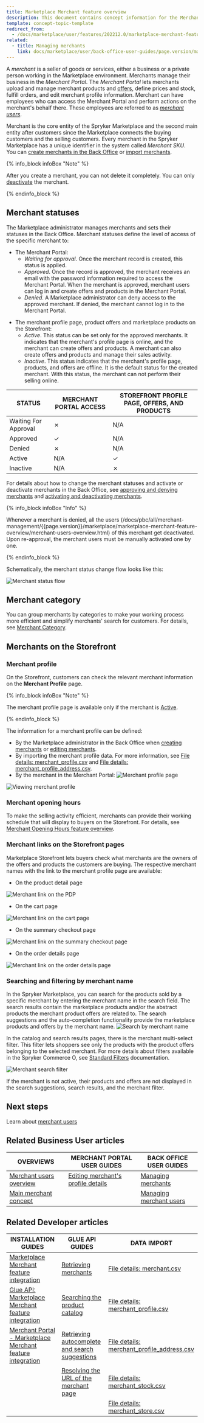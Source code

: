 ```yaml
---
title: Marketplace Merchant feature overview
description: This document contains concept information for the Merchants feature in the Spryker Commerce OS.
template: concept-topic-template
redirect_from:
  - /docs/marketplace/user/features/202212.0/marketplace-merchant-feature-overview/marketplace-merchant-feature-overview.html
related:
  - title: Managing merchants
    link: docs/marketplace/user/back-office-user-guides/page.version/marketplace/merchants/managing-merchants.html
---
```


A *merchant* is a seller of goods or services, either a business or a private person working in the Marketplace environment. Merchants manage their business in the *Merchant Portal*. The *Merchant Portal* lets merchants upload and manage merchant products and [offers](/docs/marketplace/user/features/{{page.version}}/marketplace-product-offer-feature-overview.html), define prices and stock, fulfill orders, and edit merchant profile information. Merchant can have employees who can access the Merchant Portal and perform actions on the merchant's behalf there. These employees are referred to as [*merchant users*](/docs/pbc/all/merchant-management/{{page.version}}/marketplace/marketplace-merchant-feature-overview/merchant-users-overview.html).  

Merchant is the core entity of the Spryker Marketplace and the second main entity after customers since the Marketplace connects the buying customers and the selling customers.
Every merchant in the Spryker Marketplace has a unique identifier in the system called *Merchant SKU*. 
You can [create merchants in the Back Office](/docs/marketplace/user/back-office-user-guides/{{page.version}}/marketplace/merchants/managing-merchants.html#creating-merchants) or [import merchants](/docs/pbc/all/merchant-management/{{page.version}}/marketplace/import-data/file-details-merchant.csv.html).

{% info_block infoBox "Note" %}

After you create a merchant, you can not delete it completely. You can only [deactivate](/docs/marketplace/user/back-office-user-guides/{{page.version}}/marketplace/merchants/managing-merchants.html#activating-and-deactivating-merchants) the merchant.

{% endinfo_block %}

## Merchant statuses

The Marketplace administrator manages merchants and sets their statuses in the Back Office. Merchant statuses define the level of access of the specific merchant to:

* The Merchant Portal:
    * *Waiting for approval*. Once the merchant record is created, this status is applied.
    * *Approved*. Once the record is approved, the merchant receives an email with the password information required to access the Merchant Portal. When the merchant is approved, merchant users can log in and create offers and products in the Merchant Portal. <a name="denied"></a>
    * *Denied*. A Marketplace administrator can deny access to the approved merchant. If denied, the merchant cannot log in to the Merchant Portal.

<a name=active-merchants></a>

* The merchant profile page, product offers and marketplace products on the Storefront:
    * *Active*. This status can be set only for the approved merchants. It indicates that the merchant's profile page is online, and the merchant can create offers and products. A merchant can also create offers and products and manage their sales activity.
    * *Inactive*. This status indicates that the merchant's profile page, products, and offers are offline. It is the default status for the created merchant. With this status, the merchant can not perform their selling online.


| STATUS | MERCHANT PORTAL ACCESS | STOREFRONT PROFILE PAGE, OFFERS, AND PRODUCTS |
| --- | --- | --- |
| Waiting For Approval | ✗ | N/A |
| Approved | &check; | N/A |
| Denied | ✗ | N/A |
| Active | N/A | &check; |
| Inactive | N/A | ✗ |

For details about how to change the merchant statuses and activate or deactivate merchants in the Back Office, see [approving and denying merchants](/docs/marketplace/user/back-office-user-guides/{{page.version}}/marketplace/merchants/managing-merchants.html#approving-and-denying-merchants) and [activating and deactivating merchants](/docs/marketplace/user/back-office-user-guides/{{page.version}}/marketplace/merchants/managing-merchants.html#activating-and-deactivating-merchants).

{% info_block infoBox "Info" %}

Whenever a merchant is denied, all the users (/docs/pbc/all/merchant-management/{{page.version}}/marketplace/marketplace-merchant-feature-overview/merchant-users-overview.html) of this merchant get deactivated. Upon re-approval, the merchant users must be manually activated one by one.

{% endinfo_block %}

Schematically, the merchant status change flow looks like this:

![Merchant status flow](https://spryker.s3.eu-central-1.amazonaws.com/docs/Features/Marketplace/Merchants/Merchants+feature+overview/merchant-status-flow.png)

## Merchant category

You can group merchants by categories to make your working process more efficient and simplify merchants' search for customers. For details, see [Merchant Category](/docs/pbc/all/merchant-management/{{page.version}}/marketplace/merchant-opening-hours-feature-overview.html).

## Merchants on the Storefront

### Merchant profile

On the Storefront, customers can check the relevant merchant information on the **Merchant Profile** page.

{% info_block infoBox "Note" %}

The merchant profile page is available only if the merchant is [Active](#merchant-statuses).

{% endinfo_block %}

The information for a merchant profile can be defined:

* By the Marketplace administrator in the Back Office when [creating merchants](/docs/marketplace/user/back-office-user-guides/{{page.version}}/marketplace/merchants/managing-merchants.html#creating-merchants) or [editing merchants](/docs/marketplace/user/back-office-user-guides/{{page.version}}/marketplace/merchants/managing-merchants.html#editing-merchants).
* By importing the merchant profile data. For more information, see [File details: merchant_profile.csv](/docs/pbc/all/merchant-management/{{page.version}}/marketplace/import-data/file-details-merchant-profile.csv.html) and [File details: merchant_profile_address.csv](/docs/pbc/all/merchant-management/{{page.version}}/marketplace/import-data/file-details-merchant-profile-address.csv.html).
* By the merchant in the Merchant Portal:
![Merchant profile page](https://spryker.s3.eu-central-1.amazonaws.com/docs/Features/Marketplace/Merchants/Merchants+feature+overview/merchant-profile-page.png)

![Viewing merchant profile](https://spryker.s3.eu-central-1.amazonaws.com/docs/Features/Marketplace/Merchants/Merchants+feature+overview/view-merchant-profile.gif)


### Merchant opening hours

To make the selling activity efficient, merchants can provide their working schedule that will display to buyers on the Storefront. For details, see [Merchant Opening Hours feature overview](/docs/pbc/all/merchant-management/{{page.version}}/marketplace/merchant-opening-hours-feature-overview.html).

### Merchant links on the Storefront pages

Marketplace Storefront lets buyers check what merchants are the owners of the offers and products the customers are buying. The respective merchant names with the link to the merchant profile page are available:

* On the product detail page

![Merchant link on the PDP](https://spryker.s3.eu-central-1.amazonaws.com/docs/Features/Marketplace/Merchants/Merchants+feature+overview/merchant-link-on-pdp.png)

* On the cart page

![Merchant link on the cart page](https://spryker.s3.eu-central-1.amazonaws.com/docs/Features/Marketplace/Merchants/Merchants+feature+overview/merchant-link-on-the-cart-page.png)

* On the summary checkout page

![Merchant link on the summary checkout page](https://spryker.s3.eu-central-1.amazonaws.com/docs/Features/Marketplace/Merchants/Merchants+feature+overview/merchant-link-on-summary-page.png)

* On the order details page

![Merchant link on the order details page](https://spryker.s3.eu-central-1.amazonaws.com/docs/Features/Marketplace/Merchants/Merchants+feature+overview/merchant-link-on-order-details.png)

### Searching and filtering by merchant name

In the Spryker Marketplace, you can search for the products sold by a specific merchant by entering the merchant name in the search field. The search results contain the marketplace products and/or the abstract products the merchant product offers are related to. The search suggestions and the auto-completion functionality provide the marketplace products and offers by the merchant name.
![Search by merchant name](https://spryker.s3.eu-central-1.amazonaws.com/docs/Features/Marketplace/Merchants/Merchants+feature+overview/search-by-merchant-name.gif)

In the catalog and search results pages, there is the merchant multi-select filter. This filter lets shoppers see only the products with the product offers belonging to the selected merchant. For more details about filters available in the Spryker Commerce O, see [Standard Filters](/docs/scos/user/features/{{page.version}}/search-feature-overview/standard-filters-overview.html) documentation.

![Merchant search filter](https://spryker.s3.eu-central-1.amazonaws.com/docs/Features/Marketplace/Merchants/Merchants+feature+overview/merchant-filter.gif)


If the merchant is not active, their products and offers are not displayed in the search suggestions, search results, and the merchant filter.

## Next steps

Learn about [merchant users](/docs/pbc/all/merchant-management/{{page.version}}/marketplace/marketplace-merchant-feature-overview/merchant-users-overview.html)

## Related Business User articles

| OVERVIEWS  |MERCHANT PORTAL USER GUIDES  |BACK OFFICE USER GUIDES |
|---------|---------|---------|
|[Merchant users overview](/docs/pbc/all/merchant-management/{{page.version}}/marketplace/marketplace-merchant-feature-overview/merchant-users-overview.html) | [Editing merchant's profile details](/docs/marketplace/user/merchant-portal-user-guides/{{page.version}}/profile/editing-merchants-profile-details.html) |[Managing merchants](/docs/marketplace/user/back-office-user-guides/{{page.version}}/marketplace/merchants/managing-merchants.html)|
|[Main merchant concept](/docs/pbc/all/merchant-management/{{page.version}}/marketplace/marketplace-merchant-feature-overview/main-merchant-concept.html)| | [Managing merchant users](/docs/marketplace/user/back-office-user-guides/{{page.version}}/marketplace/merchants/managing-merchant-users.html)|

## Related Developer articles

| INSTALLATION GUIDES | GLUE API GUIDES | DATA IMPORT |
| --- | --- | --- |
|[Marketplace Merchant feature integration](/docs/pbc/all/merchant-management/{{page.version}}/marketplace/install-and-upgrade/install-the-marketplace-merchant-feature.html) |[Retrieving merchants](/docs/pbc/all/merchant-management/{{page.version}}/marketplace/manage-using-glue-api/glue-api-retrieve-merchants.html) | [File details: merchant.csv](/docs/pbc/all/merchant-management/{{page.version}}/marketplace/import-data/file-details-merchant.csv.html) |
|[Glue API: Marketplace Merchant feature integration](/docs/pbc/all/merchant-management/{{page.version}}/marketplace/install-and-upgrade/install-the-marketplace-merchant-glue-api.html) | [Searching the product catalog](/docs/marketplace/dev/glue-api-guides/{{page.version}}/searching-the-product-catalog.html) | [File details: merchant_profile.csv](/docs/pbc/all/merchant-management/{{page.version}}/marketplace/import-data/file-details-merchant-profile.csv.html) |
| [Merchant Portal - Marketplace Merchant feature integration](/docs/pbc/all/merchant-management/{{page.version}}/marketplace/install-and-upgrade/install-the-merchant-portal-marketplace-merchant-feature.html) | [Retrieving autocomplete and search suggestions](/docs/pbc/all/search/{{page.version}}/manage-using-glue-api/glue-api-retrieve-autocomplete-and-search-suggestions.html) | [File details: merchant_profile_address.csv](/docs/pbc/all/merchant-management/{{page.version}}/marketplace/import-data/file-details-merchant-profile-address.csv.html) |
|     | [Resolving the URL of the merchant page](/docs/marketplace/dev/glue-api-guides/{{page.version}}/resolving-search-engine-friendly-urls.html) |[File details: merchant_stock.csv](/docs/pbc/all/merchant-management/{{page.version}}/marketplace/import-data/file-details-merchant-stock.csv.html) |
|   |   | [File details: merchant_store.csv](/docs/pbc/all/merchant-management/{{page.version}}/marketplace/import-data/file-details-merchant-store.csv.html)  |
